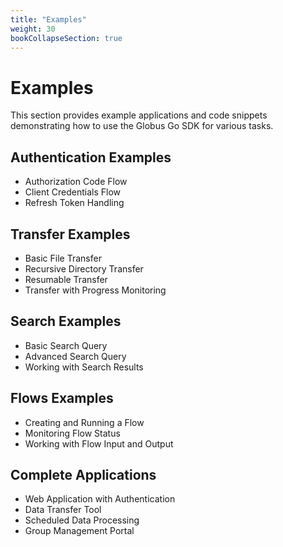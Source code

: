 ```yaml
---
title: "Examples"
weight: 30
bookCollapseSection: true
---
```


# Examples

This section provides example applications and code snippets demonstrating how to use the Globus Go SDK for various tasks.

## Authentication Examples

- Authorization Code Flow
- Client Credentials Flow
- Refresh Token Handling

## Transfer Examples

- Basic File Transfer
- Recursive Directory Transfer
- Resumable Transfer
- Transfer with Progress Monitoring

## Search Examples

- Basic Search Query
- Advanced Search Query
- Working with Search Results

## Flows Examples

- Creating and Running a Flow
- Monitoring Flow Status
- Working with Flow Input and Output

## Complete Applications

- Web Application with Authentication
- Data Transfer Tool
- Scheduled Data Processing
- Group Management Portal